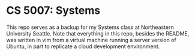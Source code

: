 # CS 5007: Systems
This repo serves as a backup for my Systems class at Northeastern University Seattle. Note that everything in this repo, besides the README, was written in vim from a virtual machine running a server version of Ubuntu, in part to replicate a cloud development environment. 
